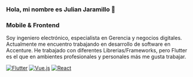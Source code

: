 ### Hola, mi nombre es Julian Jaramillo 👋

### Mobile & Frontend

Soy ingeniero electrónico, especialista en Gerencia y negocios digitales. Actualmente me encuentro trabajando en desarrollo de software en Accenture. He trabajado con diferentes Librerias/Frameworks, pero Flutter es el que en ambientes profesionales y personales más me gusta trabajar.


[![Flutter](https://img.shields.io/badge/Flutter-02569B?style=for-the-badge&logo=flutter&logoColor=white)]()
[![Vue.js](https://img.shields.io/badge/Vue.js-35495E?style=for-the-badge&logo=vue.js&logoColor=4FC08D)]()
[![React](https://img.shields.io/badge/-ReactJs-61DAFB?logo=react&logoColor=white&style=for-the-badge)]()

<!--
**JulianSantiago24/JulianSantiago24** is a ✨ _special_ ✨ repository because its `README.md` (this file) appears on your GitHub profile.

 

